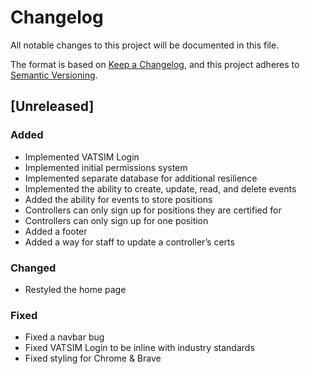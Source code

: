 # Changelog
All notable changes to this project will be documented in this file.

The format is based on [Keep a Changelog](https://keepachangelog.com/en/1.1.0/),
and this project adheres to [Semantic Versioning](https://semver.org/spec/v2.0.0.html).

## [Unreleased]

### Added

- Implemented VATSIM Login 
- Implemented initial permissions system
- Implemented separate database for additional resilience 
- Implemented the ability to create, update, read, and delete events
- Added the ability for events to store positions
- Controllers can only sign up for positions they are certified for
- Controllers can only sign up for one position
- Added a footer
- Added a way for staff to update a controller’s certs

### Changed
- Restyled the home page

### Fixed
- Fixed a navbar bug
- Fixed VATSIM Login to be inline with industry standards
- Fixed styling for Chrome & Brave
